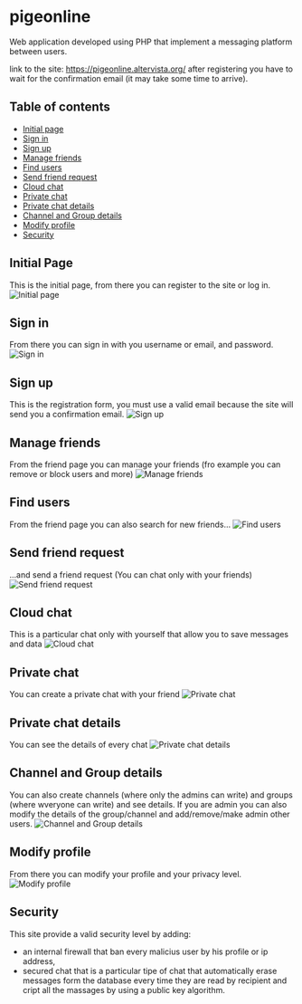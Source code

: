 # pigeonline

Web application developed using PHP that implement a messaging platform between users.

link to the site: https://pigeonline.altervista.org/
after registering you have to wait for the confirmation email (it may take some time to arrive).

## Table of contents
* [Initial page](#initial-page)
* [Sign in](#sign-in)
* [Sign up](#sign-up)
* [Manage friends](#manage-friends)
* [Find users](#find-users)
* [Send friend request](#send-friend-request)
* [Cloud chat](#cloud-chat)
* [Private chat](#private-chat)
* [Private chat details](#private-chat-details)
* [Channel and Group details](#channel-and-group-details)
* [Modify profile](#modify-profile)
* [Security](#security)

## Initial Page
This is the initial page, from there you can register to the site or log in. 
![Initial page](./imgExample/01InitialPage.png)

## Sign in
From there you can sign in with you username or email, and password.
![Sign in](./imgExample/02LogIn.png)

## Sign up
This is the registration form, you must use a valid email because the site will send you a confirmation email.
![Sign up](./imgExample/03SignUp.png)

## Manage friends
From the friend page you can manage your friends (fro example you can remove or block users and more)
![Manage friends](./imgExample/04ManageFriends.png)

## Find users
From the friend page you can also search for new friends...
![Find users](./imgExample/05FindUsers.png)

## Send friend request
...and send a friend request (You can chat only with your friends)
![Send friend request](./imgExample/06SendFriendRequest.png)

## Cloud chat
This is a particular chat only with yourself that allow you to save messages and data
![Cloud chat](./imgExample/07CloudChat.png)

## Private chat
You can create a private chat with your friend
![Private chat](./imgExample/08PrivateChat.png)

## Private chat details
You can see the details of every chat
![Private chat details](./imgExample/09PrivateChatDetails.png)

## Channel and Group details
You can also create channels (where only the admins can write) and groups (where wveryone can write) and see details. If you are admin you can also modify the details of the group/channel and add/remove/make admin other users.
![Channel and Group details](./imgExample/10ChannelGroupDetails.png)

## Modify profile
From there you can modify your profile and your privacy level.
![Modify profile](./imgExample/11ModifyProfile.png)

## Security
This site provide a valid security level by adding:
* an internal firewall that ban every malicius user by his profile or ip address,
* secured chat that is a particular tipe of chat that automatically erase messages form the database every time they are read by recipient and cript all the massages by using a public key algorithm.
